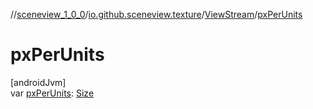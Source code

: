 //[sceneview_1_0_0](../../../index.md)/[io.github.sceneview.texture](../index.md)/[ViewStream](index.md)/[pxPerUnits](px-per-units.md)

# pxPerUnits

[androidJvm]\
var [pxPerUnits](px-per-units.md): [Size](../../io.github.sceneview.math/index.md#1872733609%2FClasslikes%2F-602047187)
